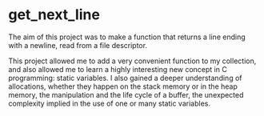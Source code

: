 # get_next_line
The aim of this project was to make a function that returns a line ending with a newline, read from a file descriptor.

This project allowed me to add a very convenient function to my collection,
and also allowed me to learn a highly interesting new concept in C programming:
static variables.
I also gained a deeper understanding of allocations, whether they happen on the
stack memory or in the heap memory, the manipulation and the life cycle of a buffer, the
unexpected complexity implied in the use of one or many static variables.
